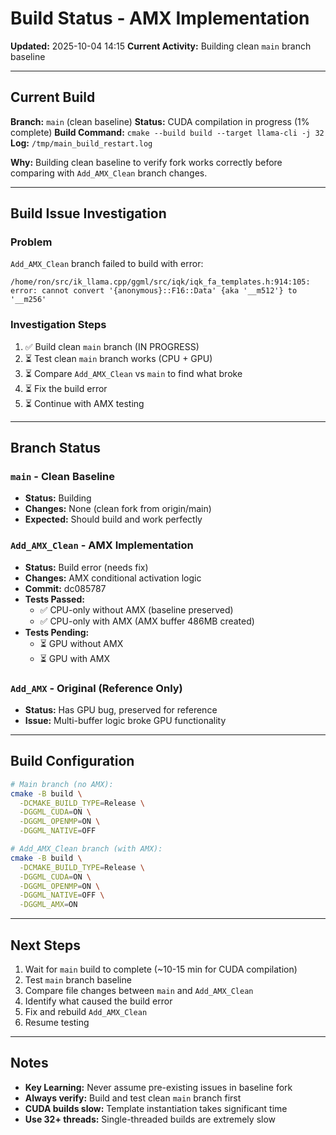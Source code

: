 # Build Status - AMX Implementation
**Updated:** 2025-10-04 14:15
**Current Activity:** Building clean `main` branch baseline

---

## Current Build

**Branch:** `main` (clean baseline)
**Status:** CUDA compilation in progress (1% complete)
**Build Command:** `cmake --build build --target llama-cli -j 32`
**Log:** `/tmp/main_build_restart.log`

**Why:** Building clean baseline to verify fork works correctly before comparing with `Add_AMX_Clean` branch changes.

---

## Build Issue Investigation

### Problem
`Add_AMX_Clean` branch failed to build with error:
```
/home/ron/src/ik_llama.cpp/ggml/src/iqk/iqk_fa_templates.h:914:105:
error: cannot convert '{anonymous}::F16::Data' {aka '__m512'} to '__m256'
```

### Investigation Steps
1. ✅ Build clean `main` branch (IN PROGRESS)
2. ⏳ Test clean `main` branch works (CPU + GPU)
3. ⏳ Compare `Add_AMX_Clean` vs `main` to find what broke
4. ⏳ Fix the build error
5. ⏳ Continue with AMX testing

---

## Branch Status

### `main` - Clean Baseline
- **Status:** Building
- **Changes:** None (clean fork from origin/main)
- **Expected:** Should build and work perfectly

### `Add_AMX_Clean` - AMX Implementation
- **Status:** Build error (needs fix)
- **Changes:** AMX conditional activation logic
- **Commit:** dc085787
- **Tests Passed:**
  - ✅ CPU-only without AMX (baseline preserved)
  - ✅ CPU-only with AMX (AMX buffer 486MB created)
- **Tests Pending:**
  - ⏳ GPU without AMX
  - ⏳ GPU with AMX

### `Add_AMX` - Original (Reference Only)
- **Status:** Has GPU bug, preserved for reference
- **Issue:** Multi-buffer logic broke GPU functionality

---

## Build Configuration

```bash
# Main branch (no AMX):
cmake -B build \
  -DCMAKE_BUILD_TYPE=Release \
  -DGGML_CUDA=ON \
  -DGGML_OPENMP=ON \
  -DGGML_NATIVE=OFF

# Add_AMX_Clean branch (with AMX):
cmake -B build \
  -DCMAKE_BUILD_TYPE=Release \
  -DGGML_CUDA=ON \
  -DGGML_OPENMP=ON \
  -DGGML_NATIVE=OFF \
  -DGGML_AMX=ON
```

---

## Next Steps

1. Wait for `main` build to complete (~10-15 min for CUDA compilation)
2. Test `main` branch baseline
3. Compare file changes between `main` and `Add_AMX_Clean`
4. Identify what caused the build error
5. Fix and rebuild `Add_AMX_Clean`
6. Resume testing

---

## Notes

- **Key Learning:** Never assume pre-existing issues in baseline fork
- **Always verify:** Build and test clean `main` branch first
- **CUDA builds slow:** Template instantiation takes significant time
- **Use 32+ threads:** Single-threaded builds are extremely slow
